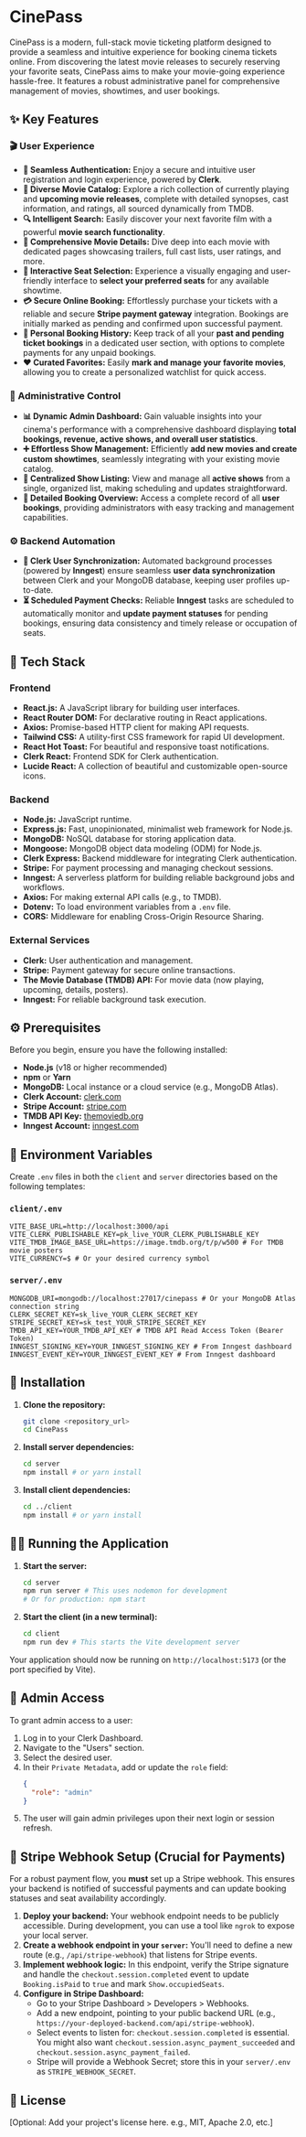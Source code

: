 # CinePass

CinePass is a modern, full-stack movie ticketing platform designed to provide a seamless and intuitive experience for booking cinema tickets online. From discovering the latest movie releases to securely reserving your favorite seats, CinePass aims to make your movie-going experience hassle-free. It features a robust administrative panel for comprehensive management of movies, showtimes, and user bookings.

## ✨ Key Features

### 🎬 User Experience

*   **🔐 Seamless Authentication:** Enjoy a secure and intuitive user registration and login experience, powered by **Clerk**.
*   **🍿 Diverse Movie Catalog:** Explore a rich collection of currently playing and **upcoming movie releases**, complete with detailed synopses, cast information, and ratings, all sourced dynamically from TMDB.
*   **🔍 Intelligent Search:** Easily discover your next favorite film with a powerful **movie search functionality**.
*   **📄 Comprehensive Movie Details:** Dive deep into each movie with dedicated pages showcasing trailers, full cast lists, user ratings, and more.
*   **💺 Interactive Seat Selection:** Experience a visually engaging and user-friendly interface to **select your preferred seats** for any available showtime.
*   **💳 Secure Online Booking:** Effortlessly purchase your tickets with a reliable and secure **Stripe payment gateway** integration. Bookings are initially marked as pending and confirmed upon successful payment.
*   **📅 Personal Booking History:** Keep track of all your **past and pending ticket bookings** in a dedicated user section, with options to complete payments for any unpaid bookings.
*   **❤️ Curated Favorites:** Easily **mark and manage your favorite movies**, allowing you to create a personalized watchlist for quick access.

### 💼 Administrative Control

*   **📊 Dynamic Admin Dashboard:** Gain valuable insights into your cinema's performance with a comprehensive dashboard displaying **total bookings, revenue, active shows, and overall user statistics**.
*   **➕ Effortless Show Management:** Efficiently **add new movies and create custom showtimes**, seamlessly integrating with your existing movie catalog.
*   **📝 Centralized Show Listing:** View and manage all **active shows** from a single, organized list, making scheduling and updates straightforward.
*   **🎫 Detailed Booking Overview:** Access a complete record of all **user bookings**, providing administrators with easy tracking and management capabilities.

### ⚙️ Backend Automation

*   **🔄 Clerk User Synchronization:** Automated background processes (powered by **Inngest**) ensure seamless **user data synchronization** between Clerk and your MongoDB database, keeping user profiles up-to-date.
*   **⏳ Scheduled Payment Checks:** Reliable **Inngest** tasks are scheduled to automatically monitor and **update payment statuses** for pending bookings, ensuring data consistency and timely release or occupation of seats.

## 🚀 Tech Stack

### Frontend
*   **React.js:** A JavaScript library for building user interfaces.
*   **React Router DOM:** For declarative routing in React applications.
*   **Axios:** Promise-based HTTP client for making API requests.
*   **Tailwind CSS:** A utility-first CSS framework for rapid UI development.
*   **React Hot Toast:** For beautiful and responsive toast notifications.
*   **Clerk React:** Frontend SDK for Clerk authentication.
*   **Lucide React:** A collection of beautiful and customizable open-source icons.

### Backend
*   **Node.js:** JavaScript runtime.
*   **Express.js:** Fast, unopinionated, minimalist web framework for Node.js.
*   **MongoDB:** NoSQL database for storing application data.
*   **Mongoose:** MongoDB object data modeling (ODM) for Node.js.
*   **Clerk Express:** Backend middleware for integrating Clerk authentication.
*   **Stripe:** For payment processing and managing checkout sessions.
*   **Inngest:** A serverless platform for building reliable background jobs and workflows.
*   **Axios:** For making external API calls (e.g., to TMDB).
*   **Dotenv:** To load environment variables from a `.env` file.
*   **CORS:** Middleware for enabling Cross-Origin Resource Sharing.

### External Services
*   **Clerk:** User authentication and management.
*   **Stripe:** Payment gateway for secure online transactions.
*   **The Movie Database (TMDB) API:** For movie data (now playing, upcoming, details, posters).
*   **Inngest:** For reliable background task execution.

## ⚙️ Prerequisites

Before you begin, ensure you have the following installed:

*   **Node.js** (v18 or higher recommended)
*   **npm** or **Yarn**
*   **MongoDB:** Local instance or a cloud service (e.g., MongoDB Atlas).
*   **Clerk Account:** [clerk.com](https://clerk.com)
*   **Stripe Account:** [stripe.com](https://stripe.com)
*   **TMDB API Key:** [themoviedb.org](https://www.themoviedb.org/documentation/api)
*   **Inngest Account:** [inngest.com](https://www.inngest.com/)

## 📝 Environment Variables

Create `.env` files in both the `client` and `server` directories based on the following templates:

### `client/.env`
```dotenv
VITE_BASE_URL=http://localhost:3000/api
VITE_CLERK_PUBLISHABLE_KEY=pk_live_YOUR_CLERK_PUBLISHABLE_KEY
VITE_TMDB_IMAGE_BASE_URL=https://image.tmdb.org/t/p/w500 # For TMDB movie posters
VITE_CURRENCY=$ # Or your desired currency symbol
```

### `server/.env`
```dotenv
MONGODB_URI=mongodb://localhost:27017/cinepass # Or your MongoDB Atlas connection string
CLERK_SECRET_KEY=sk_live_YOUR_CLERK_SECRET_KEY
STRIPE_SECRET_KEY=sk_test_YOUR_STRIPE_SECRET_KEY
TMDB_API_KEY=YOUR_TMDB_API_KEY # TMDB API Read Access Token (Bearer Token)
INNGEST_SIGNING_KEY=YOUR_INNGEST_SIGNING_KEY # From Inngest dashboard
INNGEST_EVENT_KEY=YOUR_INNGEST_EVENT_KEY # From Inngest dashboard
```

## 🚀 Installation

1.  **Clone the repository:**
    ```bash
    git clone <repository_url>
    cd CinePass
    ```

2.  **Install server dependencies:**
    ```bash
    cd server
    npm install # or yarn install
    ```

3.  **Install client dependencies:**
    ```bash
    cd ../client
    npm install # or yarn install
    ```

## 🏃‍♀️ Running the Application

1.  **Start the server:**
    ```bash
    cd server
    npm run server # This uses nodemon for development
    # Or for production: npm start
    ```

2.  **Start the client (in a new terminal):**
    ```bash
    cd client
    npm run dev # This starts the Vite development server
    ```

Your application should now be running on `http://localhost:5173` (or the port specified by Vite).

## 🔑 Admin Access

To grant admin access to a user:
1.  Log in to your Clerk Dashboard.
2.  Navigate to the "Users" section.
3.  Select the desired user.
4.  In their `Private Metadata`, add or update the `role` field:
    ```json
    {
      "role": "admin"
    }
    ```
5.  The user will gain admin privileges upon their next login or session refresh.

## 🤝 Stripe Webhook Setup (Crucial for Payments)

For a robust payment flow, you **must** set up a Stripe webhook. This ensures your backend is notified of successful payments and can update booking statuses and seat availability accordingly.

1.  **Deploy your backend:** Your webhook endpoint needs to be publicly accessible. During development, you can use a tool like `ngrok` to expose your local server.
2.  **Create a webhook endpoint in your `server`:** You'll need to define a new route (e.g., `/api/stripe-webhook`) that listens for Stripe events.
3.  **Implement webhook logic:** In this endpoint, verify the Stripe signature and handle the `checkout.session.completed` event to update `Booking.isPaid` to `true` and mark `Show.occupiedSeats`.
4.  **Configure in Stripe Dashboard:**
    *   Go to your Stripe Dashboard > Developers > Webhooks.
    *   Add a new endpoint, pointing to your public backend URL (e.g., `https://your-deployed-backend.com/api/stripe-webhook`).
    *   Select events to listen for: `checkout.session.completed` is essential. You might also want `checkout.session.async_payment_succeeded` and `checkout.session.async_payment_failed`.
    *   Stripe will provide a Webhook Secret; store this in your `server/.env` as `STRIPE_WEBHOOK_SECRET`.

## 📄 License

[Optional: Add your project's license here. e.g., MIT, Apache 2.0, etc.]
